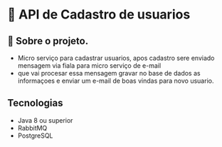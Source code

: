 # 🚀 API de Cadastro de usuarios
## 📌 Sobre o projeto.
- Micro serviço  para cadastrar usuarios, apos cadastro sere enviado mensagem via fiala para micro serviço de e-mail
- que vai procesar essa mensagem gravar no base de dados as informaçoes e enviar um e-mail de boas vindas para novo usuario.

## **Tecnologias**
- Java 8 ou superior
- RabbitMQ
- PostgreSQL
